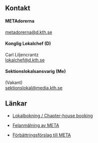 ## Kontakt

#### METAdorerna
[metadorerna@d.kth.se](mailto:metadorerna@d.kth.se)
#### Konglig Lokalchef (D)
Carl Liljencrantz</br>
[lokalchef@d.kth.se](mailto:lokalchef@datasektionen.se)

#### Sektionslokalsansvarig (Me)
(Vakant)</br>
[sektionslokal@media.kth.se](mailto:sektionslokal@media.kth.se)

## Länkar
* [Lokalbokning / Chapter-house booking](https://datasektionen.se/sektionen/lokalbokning)

* [Felanmälning av META](dsekt.se/felanmal)

* [Förbättringsförslag till META](dsekt.se/forslag)
